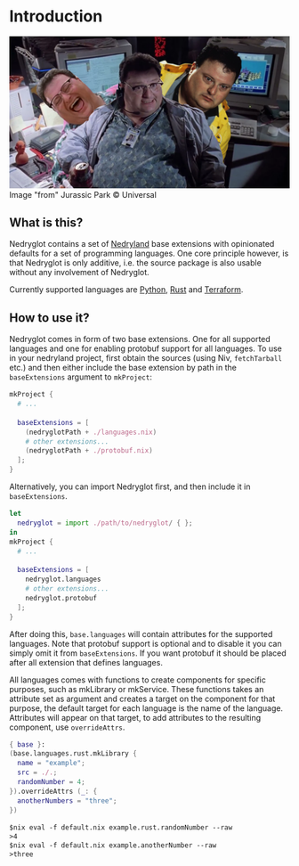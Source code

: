# Introduction

![JP](./assets/nedryglot.png)
Image "from" Jurassic Park © Universal

## What is this?

Nedryglot contains a set of [Nedryland](https://goodbyekansas.github.io/nedryland/) base
extensions with opinionated defaults for a set of programming languages. One core
principle however, is that Nedryglot is only additive, i.e. the source package is also
usable without any involvement of Nedryglot.

Currently supported languages are [Python](./python/components.md),
[Rust](./rust/components.md) and [Terraform](./terraform/components.md).

## How to use it?

Nedryglot comes in form of two base extensions. One for all supported
languages and one for enabling protobuf support for all languages. To
use in your nedryland project, first obtain the sources (using Niv,
`fetchTarball` etc.) and then either include the base extension by
path in the `baseExtensions` argument to `mkProject`:

```nix
mkProject {
  # ...

  baseExtensions = [
    (nedryglotPath + ./languages.nix)
    # other extensions...
    (nedryglotPath + ./protobuf.nix)
  ];
}
```

Alternatively, you can import Nedryglot first, and then include it in
`baseExtensions`.

```nix
let
  nedryglot = import ./path/to/nedryglot/ { };
in
mkProject {
  # ...

  baseExtensions = [
    nedryglot.languages
    # other extensions...
    nedryglot.protobuf
  ];
}
```

After doing this, `base.languages` will contain attributes for the
supported languages. Note that protobuf support is optional and to
disable it you can simply omit it from `baseExtensions`. If you want
protobuf it should be placed after all extension that defines
languages.

All languages comes with functions to create components for specific purposes,
such as mkLibrary or mkService. These functions takes an attribute set as
argument and creates a target on the component for that purpose, the default
target for each language is the name of the language. Attributes will appear on that
target, to add attributes to the resulting component, use `overrideAttrs`.

```nix
{ base }:
(base.languages.rust.mkLibrary {
  name = "example";
  src = ./.;
  randomNumber = 4;
}).overrideAttrs (_: {
  anotherNumbers = "three";
})
```

```
$nix eval -f default.nix example.rust.randomNumber --raw
>4
$nix eval -f default.nix example.anotherNumber --raw
>three
```
